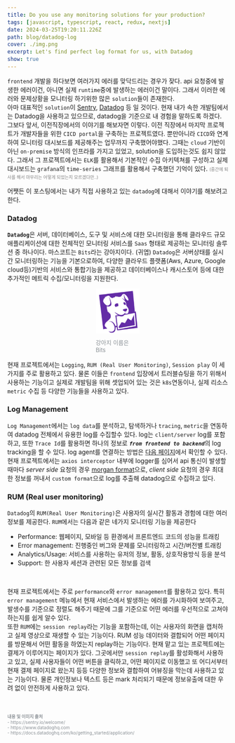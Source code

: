 ```yaml
---
title: Do you use any monitoring solutions for your production?
tags: [javascript, typescript, react, redux, nextjs]
date: 2024-03-25T19:20:11.226Z
path: blog/datadog-log
cover: ./img.png
excerpt: Let's find perfect log format for us, with Datadog
show: true
---
```


`frontend` 개발을 하다보면 여러가지 에러를 맞닥드리는 경우가 잦다. api 요청중에 발생한 에러이건, 아니면 실제 `runtime`중에 발생하는 에러이건 말이다. 그래서 이러한 에러와 문제상황을 모니터링 하기위한 많은 `solution`들이 존재한다.  
아마 대표적인 `solution`이 <a href='https://sentry.io/welcome/' target="_blank" rel="noopener noreferrer">Sentry</a>, <a href='https://www.datadoghq.com' target="_blank" rel="noopener noreferrer">Datadog</a> 등 일 것이다. 현재 내가 속한 개발팀에서는 Datadog을 사용하고 있으므로, datadog을 기준으로 내 경험을 말하도록 하겠다.
그보다 앞서, 이전직장에서의 이야기를 해보자면 이렇다. 이전 직장에서 마지막 프로젝트가 개발자들을 위한 `CICD portal`을 구축하는 프로젝트였다. 뿐만아니라 `CICD`와 연계하여 모니터링 대시보드를 제공해주는 업무까지 구축했어야했다. 그때는 `cloud` 기반이 아닌 `on-premise` 방식의 인프라를 가지고 있었고, solution을 도입하는것도 쉽지 않았다. 그래서 그 프로젝트에서는 `ELK`를 활용해서 기본적인 수집 아키텍쳐를 구성하고 실제 대시보드는 `grafana`의 `time-series` 그래프를 활용해서 구축했던 기억이 있다. <span style='font-size:10px;color:grey;'>(중간에 퇴사를 해서 마무리는 어떻게 되었는지 모르겠다만..)</span>  

어쨋든 이 포스팅에서는 내가 직접 사용하고 있는 `datadog`에 대해서 이야기를 해보려고 한다.  

### Datadog
<b>`Datadog`</b>은 서버, 데이터베이스, 도구 및 서비스에 대한 모니터링을 통해 클라우드 규모 애플리케이션에 대한 전체적인 모니터링 서비스를 `Saas` 형태로 제공하는 모니터링 솔루션 중 하나이다. 마스코트는 `Bits`라는 강아지이다. (귀엽) `Datadog`은 서버상태를 실시간 모니터링하는 기능을 기본으로하여, 다양한 클라우드 플랫폼(Aws, Azure, Google cloud등)기반의 서비스와 통합기능을 제공하고 데이터베이스나 캐시스토어 등에 대한 추가적인 메트릭 수집/모니터링을 지원한다.
<div style="width: 20%;margin-bottom: 15px; margin-left:auto; margin-right: auto;">
    <img src="./bits.png" alt=""/>
<div style="font-size:13px;color:#8b9196;display:flex;justify-content:center;margin-top:7px;">강아지 이름은 Bits</div>
</div>

현재 프로젝트에서는 `Logging`, `RUM (Real User Monitoring)`, `Session play` 이 세가지를 주로 활용하고 있다. 물론 이들은 `frontend` 입장에서 트러블슈팅을 하기 위해서 사용하는 기능이고 실제로 개발팀을 위해 셋업되어 있는 것은 `k8s`연동이나, 실제 리소스 `metric` 수집 등 다양한 기능들을 사용하고 있다.

### Log Management
`Log Management`에서는 `log data`를 분석하고, 탐색하거나 `tracing`, `metric`을 연동하여 datadog 전체에서 유용한 log를 수집할수 있다. log는 `client/server` log를 포함하고, 또한 `Trace Id`를 활용하면 하나의 정보로 <i>**`from frontend to backend`**</i>의 log tracking을 할 수 있다. log agent를 연결하는 방법은 <a href='https://docs.datadoghq.com/logs/log_collection/javascript/'  target='_blank' rel='noopener noreferer'>다음 페이지</a>에서 확인할 수 있다.  
현재 프로젝트에서는 `axios interceptor` 내부에 logger를 심어서 api 통신이 발생할때마다 _server side_ 요청의 경우 <a href='https://github.com/expressjs/morgan' target='_blank' rel='noopener noreferer'>morgan format</a>으로, _client side_ 요청의 경우 최대한 정보를 꺼내서 `custom format`으로 log를 추출해 datadog으로 수집하고 있다.

### RUM (Real user monitoring)
`Datadog`의 `RUM(Real User Monitoring)`은 사용자의 실시간 활동과 경험에 대한 여러 정보를 제공한다. `RUM`에서는 다음과 같은 네가지 모니터링 기능을 제공한다
- Performance: 웹페이지, 모바일 등 환경에서 프론트엔드 코드의 성능을 트래킹
- Error management: 진행중인 버그와 문제를 모니터링하고 시간/버전별 트래킹
- Analytics/Usage: 서비스를 사용하는 유저의 정보, 활동, 상호작용방식 등을 분석
- Support: 한 사용자 세션과 관련된 모든 정보를 검색

<br/>

현재 프로젝트에서는 주로 `performance`와 `error management`를 활용하고 있다. 특히 `error management` 메뉴에서 현재 서비스에서 발생하는 에러를 가시화하여 보여주고, 발생수를 기준으로 정렬도 해주기 때문에 그를 기준으로 어떤 에러를 우선적으로 고쳐야하는지를 쉽게 알수 있다.  
또한 `RUM`에는 `session replay`라는 기능을 포함하는데, 이는 사용자의 화면을 캡처하고 실제 영상으로 재생할 수 있는 기능이다. RUM 성능 데이터와 결합되어 어떤 페이지를 방문해서 어떤 활동을 하였는지 replay하는 기능이다. 현재 맡고 있는 프로젝트에는 결제가 이루어지는 페이지가 있다. 그곳에서만 `session replay`를 활성화해서 사용하고 있고, 실제 사용자들이 어떤 버튼을 클릭하고, 어떤 페이지로 이동했고 또 어디서부터 현재 결제 페이지로 왔는지 등등 다양한 정보와 결합하여 어뷰징을 막는데 사용하고 있는 기능이다. 물론 개인정보나 텍스트 등은 mark 처리되기 때문에 정보유출에 대한 우려 없이 안전하게 사용하고 있다. 


<br/>
<br/>
<div style="font-size:10px;color:#8b9196;word-break: break-all"><b>내용 및 이미지 출처</b><br/>
- https://sentry.io/welcome/ <br/>
- https://www.datadoghq.com <br/>
- https://docs.datadoghq.com/ko/getting_started/application/ <br/>
</div>

